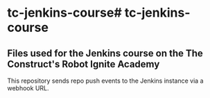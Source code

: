 # tc-jenkins-course# tc-jenkins-course
Files used for the Jenkins course on the The Construct's Robot Ignite Academy
---
This repository sends repo push events to the Jenkins instance via a webhook URL.

